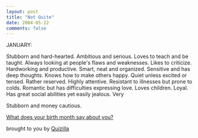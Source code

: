 ```yaml
---
layout: post
title: "Not Quite"
date: 2004-05-22
comments: false
---
```

JANUARY:




Stubborn and hard-hearted. Ambitious and serious. Loves to teach and be
taught. Always looking at people's flaws and weaknesses. Likes to criticize.
Hardworking and productive. Smart, neat and organized. Sensitive and has deep
thoughts. Knows how to make others happy. Quiet unless excited or tensed.
Rather reserved. Highly attentive. Resistant to illnesses but prone to colds.
Romantic but has difficulties expressing love. Loves children. Loyal. Has
great social abilities yet easily jealous. Very




Stubborn and money cautious.




[What does your birth month say about you?][0]




brought to you by [Quizilla][1]



[0]: http://quizilla.com/users/ebonylady/quizzes/What%20does%20your%20birth%20month%20say%20about%20you%3F/
[1]: http://quizilla.com
